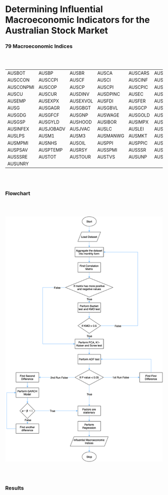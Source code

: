 # Determining Influential Macroeconomic Indicators for the Australian Stock Market

### 79 Macroeconomic Indices

<br>
<br>

<table align="center">
  <tr>
    <td> AUSBOT </td>
    <td> AUSBP </td>
    <td> AUSBR </td>
    <td> AUSCA </td>
    <td> AUSCARS </td> 
    <td> AUSCBBS </td>
  </tr>
  <tr>
    <td> AUSCCON </td>
    <td> AUSCCPI </td>
    <td> AUSCF </td> 
    <td> AUSCI </td> 
    <td> AUSCINF </td> 
    <td> AUSCNCN </td>
  </tr>
  <tr>
    <td> AUSCONPMI </td> 
    <td> AUSCOP </td> 
    <td> AUSCP </td>
    <td> AUSCPI </td>
    <td> AUSCPIC </td> 
    <td> AUSCSP </td> 
  </tr>
  <tr>
    <td> AUSCU </td> 
    <td> AUSCUR </td> 
    <td> AUSDINV </td>
    <td> AUSDPINC </td>
    <td> AUSEC </td> 
    <td> AUSEDBT </td>
  </tr>
  <tr>
    <td> AUSEMP </td>
    <td> AUSEXPX </td> 
    <td> AUSEXVOL </td>
    <td> AUSFDI </td> 
    <td> AUSFER </td> 
    <td> AUSFTEMP </td> 
  </tr>
  <tr>
    <td> AUSG </td> 
    <td> AUSGAGR </td> 
    <td> AUSGBGT </td>
    <td> AUSGBVL </td>
    <td> AUSGCP </td> 
    <td> AUSGD </td>
  </tr>
  <tr>
    <td> AUSGDG </td> 
    <td> AUSGFCF </td> 
    <td> AUSGNP </td>
    <td> AUSWAGE </td> 
    <td> AUSGOLD </td>
    <td> AUSGPC </td>
  </tr>
  <tr>
    <td> AUSGSP </td> 
    <td> AUSGYLD </td> 
    <td> AUSHOOD </td>
    <td> AUSIBOR </td> 
    <td> AUSIMPX </td> 
    <td> AUSIMVOL </td>
  </tr>
  <tr>
    <td> AUSINFEX </td> 
    <td> AUSJOBADV </td> 
    <td> AUSJVAC </td>
    <td> AUSLC </td> 
    <td> AUSLEI </td> 
    <td> AUSLFPR </td>
  </tr>
  <tr>
    <td> AUSLPS </td> 
    <td> AUSM1 </td> 
    <td> AUSM3 </td> 
    <td> AUSMANWG </td> 
    <td> AUSMKT </td>  
    <td> AUSMP </td> 
  </tr>
  <tr>
    <td> AUSMPMI </td> 
    <td> AUSNHS </td> 
    <td> AUSOIL </td> 
    <td> AUSPPI </td>
    <td> AUSPPIC </td> 
    <td> AUSPROD </td> 
  </tr>
  <tr>
    <td> AUSPSAV </td> 
    <td> AUSPTEMP </td> 
    <td> AUSRSY </td> 
    <td> AUSSPMI </td> 
    <td> AUSSSR </td> 
    <td> AUSSSRC </td> 
  </tr>
  <tr>
    <td> AUSSSRE </td> 
    <td> AUSTOT </td> 
    <td> AUSTOUR </td> 
    <td> AUSTVS </td> 
    <td> AUSUNP </td> 
    <td> AUSUNR </td> 
  </tr>
  <tr>
    <td> AUSUNRY </td>
  </tr>
</table>

<br>
<br>

### Flowchart

<br>
<br>
<p align="center">
  <img src="flowcharts/Vaishu_Stocks_methodology_detail.drawio.png">
</p>

<br>
<br>

### Results

<br>
<br>

